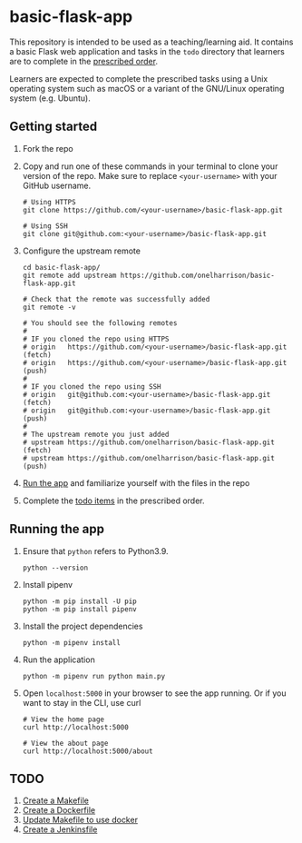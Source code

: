 # basic-flask-app

This repository is intended to be used as a teaching/learning aid. It contains a basic Flask web application
and tasks in the `todo` directory that learners are to complete in the [prescribed order](#todo).

Learners are expected to complete the prescribed tasks using a Unix operating system such as macOS or a
variant of the GNU/Linux operating system (e.g. Ubuntu).

## Getting started

1. Fork the repo

2. Copy and run one of these commands in your terminal to clone your version of the repo.
Make sure to replace `<your-username>` with your GitHub username.
    ```
    # Using HTTPS
    git clone https://github.com/<your-username>/basic-flask-app.git

    # Using SSH
    git clone git@github.com:<your-username>/basic-flask-app.git
    ```

3. Configure the upstream remote
    ```
    cd basic-flask-app/
    git remote add upstream https://github.com/onelharrison/basic-flask-app.git

    # Check that the remote was successfully added
    git remote -v

    # You should see the following remotes
    #
    # IF you cloned the repo using HTTPS
    # origin   https://github.com/<your-username>/basic-flask-app.git (fetch)
    # origin   https://github.com/<your-username>/basic-flask-app.git (push)
    #
    # IF you cloned the repo using SSH
    # origin   git@github.com:<your-username>/basic-flask-app.git (fetch)
    # origin   git@github.com:<your-username>/basic-flask-app.git (push)
    #
    # The upstream remote you just added
    # upstream https://github.com/onelharrison/basic-flask-app.git (fetch)
    # upstream https://github.com/onelharrison/basic-flask-app.git (push)
    ```

4. [Run the app](#running-the-app) and familiarize yourself with the files in the repo

5. Complete the [todo items](#todo) in the prescribed order.

## Running the app

1. Ensure that `python` refers to Python3.9.
    ```
    python --version
    ```

2. Install pipenv
    ```
    python -m pip install -U pip
    python -m pip install pipenv
    ```

3. Install the project dependencies
    ```
    python -m pipenv install
    ```

4. Run the application
    ```
    python -m pipenv run python main.py
    ```

5. Open `localhost:5000` in your browser to see the app running. Or if you want to stay in the CLI, use curl
    ```
    # View the home page
    curl http://localhost:5000

    # View the about page
    curl http://localhost:5000/about
    ```
## TODO

1. [Create a Makefile](/todo/create_a_makefile.md)
2. [Create a Dockerfile](/todo/create_a_dockerfile.md)
3. [Update Makefile to use docker](/todo/update_makefile_to_use_docker.md)
4. [Create a Jenkinsfile](/todo/create_a_jenkinsfile.md)

<!--
## Deployment

```
python -m pipenv lock -r > requirements.txt

gcloud app deploy
```
-->
